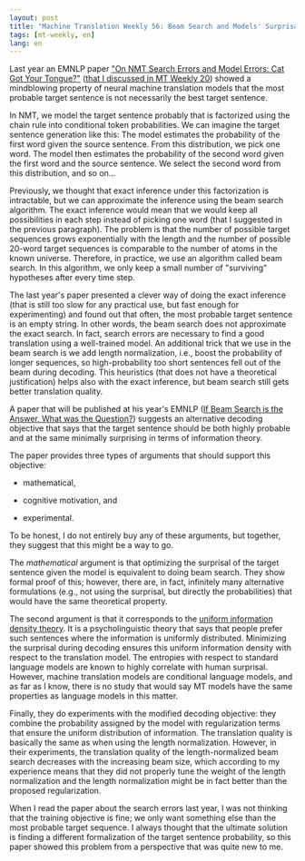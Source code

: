 ```yaml
---
layout: post
title: "Machine Translation Weekly 56: Beam Search and Models' Surprisal"
tags: [mt-weekly, en]
lang: en
---
```


Last year an EMNLP paper ["On NMT Search Errors and Model Errors: Cat Got Your
Tongue?"](https://www.aclweb.org/anthology/D19-1331)  ([that I discussed in MT
Weekly 20](/2019/11/21/MT-Weekly-Search-and-Model-Errors.html)) showed a
mindblowing property of neural machine translation models that the most
probable target sentence is not necessarily the best target sentence.

In NMT, we model the target sentence probably that is factorized using the
chain rule into conditional token probabilities. We can imagine the target
sentence generation like this: The model estimates the probability of the first
word given the source sentence. From this distribution, we pick one word. The
model then estimates the probability of the second word given the first word
and the source sentence. We select the second word from this distribution, and
so on...

Previously, we thought that exact inference under this factorization is
intractable, but we can approximate the inference using the beam search
algorithm. The exact inference would mean that we would keep all possibilities
in each step instead of picking one word (that I suggested in the previous
paragraph). The problem is that the number of possible target sequences grows
exponentially with the length and the number of possible 20-word target
sequences is comparable to the number of atoms in the known universe.
Therefore, in practice, we use an algorithm called beam search. In this
algorithm, we only keep a small number of "surviving" hypotheses after every
time step.

The last year's paper presented a clever way of doing the exact inference (that
is still too slow for any practical use, but fast enough for experimenting) and
found out that often, the most probable target sentence is an empty string. In
other words, the beam search does not approximate the exact search. In fact,
search errors are necessary to find a good translation using a well-trained
model. An additional trick that we use in the beam search is we add length
normalization, i.e., boost the probability of longer sequences, so
high-probability too short sentences fell out of the beam during decoding. This
heuristics (that does not have a theoretical justification) helps also with the
exact inference, but beam search still gets better translation quality.

A paper that will be published at his year's EMNLP ([If Beam Search is the
Answer, What was the Question?](https://arxiv.org/abs/2010.02650)) suggests an
alternative decoding objective that says that the target sentence should be
both highly probable and at the same minimally surprising in terms of
information theory.

The paper provides three types of arguments that should support this objective:

* mathematical,

* cognitive motivation, and

* experimental.

To be honest, I do not entirely buy any of these arguments, but together, they
suggest that this might be a way to go.

The _mathematical_ argument is that optimizing the surprisal of the target
sentence given the model is equivalent to doing beam search. They show formal
proof of this; however, there are, in fact, infinitely many alternative
formulations (e.g., not using the surprisal, but directly the probabilities)
that would have the same theoretical property.

The second argument is that it corresponds to the [uniform information density
theory](http://www.coli.uni-saarland.de/~vera/InfoTheoryLecture4.pdf). It is a
psycholinguistic theory that says that people prefer such sentences where the
information is uniformly distributed. Minimizing the surprisal during decoding
ensures this uniform information density with respect to the translation model.
The entropies with respect to standard language models are known to highly
correlate with human surprisal. However, machine translation models are
conditional language models, and as far as I know, there is no study that would
say MT models have the same properties as language models in this matter.

Finally, they do experiments with the modified decoding objective: they combine
the probability assigned by the model with regularization terms that ensure the
uniform distribution of information. The translation quality is basically the
same as when using the length normalization. However, in their experiments, the
translation quality of the length-normalized beam search decreases with the
increasing beam size, which according to my experience means that they did not
properly tune the weight of the length normalization and the length
normalization might be in fact better than the proposed regularization.

When I read the paper about the search errors last year, I was not thinking
that the training objective is fine; we only want something else than the most
probable target sequence. I always thought that the ultimate solution is
finding a different formalization of the target sentence probability, so this
paper showed this problem from a perspective that was quite new to me.
